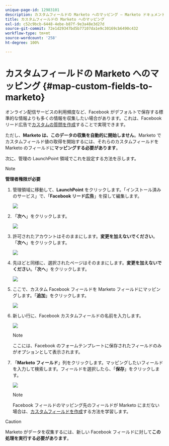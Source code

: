 ```yaml
---
unique-page-id: 12983101
description: カスタムフィールドの Marketo へのマッピング — Marketo ドキュメント — 製品ドキュメント
title: カスタムフィールドの Marketo へのマッピング
exl-id: c52c9bcb-6448-4ebe-b87f-9e3a48e3d27d
source-git-commit: 72e1d29347bd5b77107da1e9c30169cb6490c432
workflow-type: tm+mt
source-wordcount: '258'
ht-degree: 100%

---
```


# カスタムフィールドの Marketo へのマッピング {#map-custom-fields-to-marketo}

オンライン配信サービスの利用頻度など、Facebook がデフォルトで保存する標準的な情報よりも多くの情報を収集したい場合があります。これは、Facebook リード広告で[カスタムの質問を作成](https://ja-jp.facebook.com/business/help/774623835981457?&amp;helpref=uf_permalink)することで実現できます。

ただし、**Marketo は、このデータの収集を自動的に開始しません**。Marketo でカスタムフィールド値の取得を開始するには、それらのカスタムフィールドを Marketo のフィールドに&#x200B;**マッピングする必要があります**。

次に、管理の LaunchPoint 領域でこれを設定する方法を示します。

>[!NOTE]
>
>**管理者権限が必要**

1. 管理領域に移動して、**LaunchPoint** をクリックします。「インストール済みのサービス」で、「**Facebook リード広告**」を探して編集します。

   ![](assets/image2017-10-24-9-3a32-3a16.png)

1. 「**次へ**」をクリックします。

   ![](assets/image2017-10-24-14-3a55-3a13.png)

1. 許可されたアカウントはそのままにします。**変更を加えないでください**。「**次へ**」をクリックします。

   ![](assets/image2017-10-24-14-3a56-3a48.png)

1. 先ほどと同様に、選択されたページはそのままにします。**変更を加えないでください**。「**次へ**」をクリックします。

   ![](assets/image2017-10-24-15-3a0-3a54.png)

1. ここで、カスタム Facebook フィールドを Marketo フィールドにマッピングします。「**追加**」をクリックします。

   ![](assets/image2017-10-24-9-3a33-3a49.png)

1. 新しい行に、Facebook カスタムフィールドの名前を入力します。

   ![](assets/image2017-10-24-9-3a37-3a3.png)

   >[!NOTE]
   >
   >ここには、Facebook のフォームテンプレートに保存されたフィールドのみがオプションとして表示されます。

1. 「**Marketo フィールド**」列をクリックします。マッピングしたいフィールドを入力して検索します。フィールドを選択したら、「**保存**」をクリックします。

   ![](assets/image2017-10-24-11-3a16-3a42.png)

   >[!NOTE]
   >
   >Facebook フィールドのマッピング先のフィールドが Marketo にまだない場合は、[カスタムフィールドを作成](/help/marketo/product-docs/administration/field-management/create-a-custom-field-in-marketo.md)する方法を学習します。

>[!CAUTION]
>
>Marketo がデータを収集するには、新しい Facebook フィールドに対して&#x200B;**この処理を実行する必要があります**。
